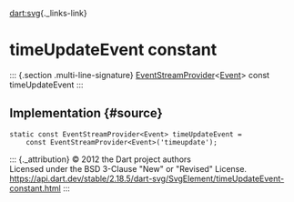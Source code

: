 [dart:svg](../../dart-svg/dart-svg-library){._links-link}

timeUpdateEvent constant
========================

::: {.section .multi-line-signature}
[EventStreamProvider](../../dart-html/eventstreamprovider-class)\<[Event](../../dart-html/event-class)\>
const timeUpdateEvent
:::

Implementation {#source}
--------------

``` {.language-dart data-language="dart"}
static const EventStreamProvider<Event> timeUpdateEvent =
    const EventStreamProvider<Event>('timeupdate');
```

::: {._attribution}
© 2012 the Dart project authors\
Licensed under the BSD 3-Clause \"New\" or \"Revised\" License.\
<https://api.dart.dev/stable/2.18.5/dart-svg/SvgElement/timeUpdateEvent-constant.html>
:::
